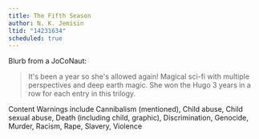```yaml
---
title: The Fifth Season
author: N. K. Jemisin
ltid: "14231634"
scheduled: true
---
```


Blurb from a JoCoNaut:

> It's been a year so she's allowed again! Magical sci-fi with multiple
> perspectives and deep earth magic. She won the Hugo 3 years in a row for each
> entry in this trilogy.

Content Warnings include Cannibalism (mentioned), Child abuse, Child sexual
abuse, Death (including child, graphic), Discrimination, Genocide, Murder,
Racism, Rape, Slavery, Violence
